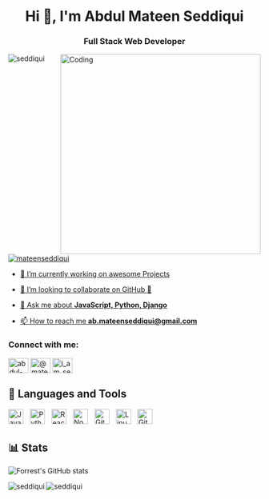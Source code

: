 <h1 align="center">Hi 👋, I'm Abdul Mateen Seddiqui</h1>
<h3 align="center">Full Stack Web Developer</h3>

<!-- <img align="right" alt="Coding" width="400" src="https://raw.githubusercontent.com/kvssankar/kvssankar/main/programmer.gif"> -->
<img align="right" alt="Coding" width="400" src="https://cdn.dribbble.com/users/1162077/screenshots/3848914/programmer.gif">


<p align="left"> <img src="https://komarev.com/ghpvc/?username=seddiqui&label=Profile%20views&color=0e75b6&style=flat" alt="seddiqui" /> </p>

<p align="left"> <a href="https://twitter.com/rishavchanda" target="blank"><img src="https://img.shields.io/twitter/follow/mateenseddiqui?logo=twitter&style=for-the-badge" alt="mateenseddiqui"  </p>

- 🔭 I’m currently working on awesome Projects

- 👯 I’m looking to collaborate on GitHub 🤝

- 💬 Ask me about **JavaScript, Python, Django**

- 📫 How to reach me **ab.mateenseddiqui@gmail.com**

<h3 align="left">Connect with me:</h3>
<p align="left">
<a href="https://linkedin.com/in/abdul-mateen-seddiqui" target="blank"><img align="center" src="https://raw.githubusercontent.com/rahuldkjain/github-profile-readme-generator/master/src/images/icons/Social/linked-in-alt.svg" alt="abdul-mateen-seddiqui" height="30" width="40" /></a>  
<a href="https://twitter.com/@mateenseddiqui" target="blank"><img align="center" src="https://raw.githubusercontent.com/rahuldkjain/github-profile-readme-generator/master/src/images/icons/Social/twitter.svg" alt="@mateenseddiqui" height="30" width="40" /></a>
<a href="https://instagram.com/i_am_seddiqui" target="blank"><img align="center" src="https://raw.githubusercontent.com/rahuldkjain/github-profile-readme-generator/master/src/images/icons/Social/instagram.svg" alt="i_am_seddiqui" height="30" width="40" /></a>
</p>

## 🧰 Languages and Tools
<img align="left" alt="JavaScript" width="30px" style="padding-right:10px;" src="https://cdn.jsdelivr.net/gh/devicons/devicon/icons/javascript/javascript-plain.svg" />
<img align="left" alt="Python" width="30px" style="padding-right:10px;" src="https://cdn.jsdelivr.net/gh/devicons/devicon/icons/python/python-plain.svg" />
<img align="left" alt="React" width="30px" style="padding-right:10px;" src="https://cdn.jsdelivr.net/gh/devicons/devicon/icons/django/django-plain.svg" />
<img align="left" alt="NodeJS" width="30px" style="padding-right:10px;" src="https://cdn.jsdelivr.net/gh/devicons/devicon/icons/nodejs/nodejs-original.svg" />
<img align="left" alt="Git" width="30px" style="padding-right:10px;" src="https://cdn.jsdelivr.net/gh/devicons/devicon/icons/git/git-original.svg" />
<img align="left" alt="Linux" width="30px" style="padding-right:10px;" src="https://cdn.jsdelivr.net/gh/devicons/devicon/icons/linux/linux-original.svg" />
<img align="left" alt="GitHub" width="30px" style="padding-right:10px;" src="https://cdn.jsdelivr.net/gh/devicons/devicon/icons/github/github-original-wordmark.svg" />
<br />
<br />

## 📊 Stats

![Forrest's GitHub stats](https://github-readme-stats.vercel.app/api?username=seddiqui&show_icons=true&theme=gruvbox)



<p align="left">
  <img align="left" src="https://github-readme-streak-stats.herokuapp.com/?user=seddiqui&theme=gruvbox" alt="seddiqui" />
  <p><img align="" src="https://github-readme-stats.vercel.app/api/top-langs?username=seddiqui&show_icons=true&locale=en&layout=compact&theme=gruvbox" alt="seddiqui" /></p>
</p>




